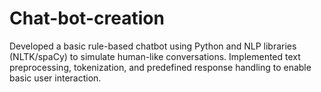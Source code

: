 # Chat-bot-creation
Developed a basic rule-based chatbot using Python and NLP libraries (NLTK/spaCy) to simulate human-like conversations. Implemented text preprocessing, tokenization, and predefined response handling to enable basic user interaction.

